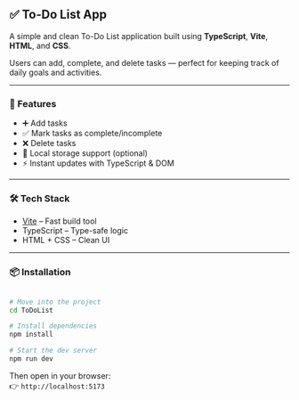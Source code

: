 ## ✅ To-Do List App

A simple and clean To-Do List application built using **TypeScript**, **Vite**, **HTML**, and **CSS**.

Users can add, complete, and delete tasks — perfect for keeping track of daily goals and activities.

---

### 🚀 Features

- ➕ Add tasks
- ✅ Mark tasks as complete/incomplete
- ❌ Delete tasks
- 💾 Local storage support (optional)
- ⚡ Instant updates with TypeScript & DOM

---

### 🛠️ Tech Stack

- [Vite](https://vitejs.dev/) – Fast build tool
- TypeScript – Type-safe logic
- HTML + CSS – Clean UI

---

### 📦 Installation

```bash

# Move into the project
cd ToDoList

# Install dependencies
npm install

# Start the dev server
npm run dev
```

Then open in your browser:  
👉 `http://localhost:5173`
